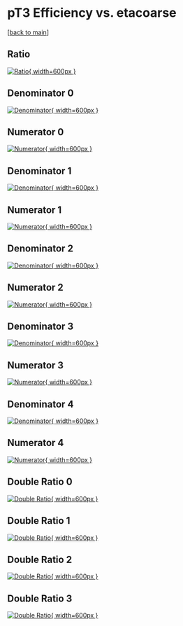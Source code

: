 # pT3 Efficiency vs. etacoarse

[[back to main](./)]



## Ratio

[![Ratio](../mtv/var/pT3_loweta_11_1_eff_etacoarse.png){ width=600px }](../mtv/var/pT3_loweta_11_1_eff_etacoarse.pdf)

## Denominator 0

[![Denominator](../mtv/den/pT3_loweta_11_1_eff_etacoarse_den0.png){ width=600px }](../mtv/den/pT3_loweta_11_1_eff_etacoarse_den0.pdf)

## Numerator 0

[![Numerator](../mtv/num/pT3_loweta_11_1_eff_etacoarse_num0.png){ width=600px }](../mtv/num/pT3_loweta_11_1_eff_etacoarse_num0.pdf)

## Denominator 1

[![Denominator](../mtv/den/pT3_loweta_11_1_eff_etacoarse_den1.png){ width=600px }](../mtv/den/pT3_loweta_11_1_eff_etacoarse_den1.pdf)

## Numerator 1

[![Numerator](../mtv/num/pT3_loweta_11_1_eff_etacoarse_num1.png){ width=600px }](../mtv/num/pT3_loweta_11_1_eff_etacoarse_num1.pdf)

## Denominator 2

[![Denominator](../mtv/den/pT3_loweta_11_1_eff_etacoarse_den2.png){ width=600px }](../mtv/den/pT3_loweta_11_1_eff_etacoarse_den2.pdf)

## Numerator 2

[![Numerator](../mtv/num/pT3_loweta_11_1_eff_etacoarse_num2.png){ width=600px }](../mtv/num/pT3_loweta_11_1_eff_etacoarse_num2.pdf)

## Denominator 3

[![Denominator](../mtv/den/pT3_loweta_11_1_eff_etacoarse_den3.png){ width=600px }](../mtv/den/pT3_loweta_11_1_eff_etacoarse_den3.pdf)

## Numerator 3

[![Numerator](../mtv/num/pT3_loweta_11_1_eff_etacoarse_num3.png){ width=600px }](../mtv/num/pT3_loweta_11_1_eff_etacoarse_num3.pdf)

## Denominator 4

[![Denominator](../mtv/den/pT3_loweta_11_1_eff_etacoarse_den4.png){ width=600px }](../mtv/den/pT3_loweta_11_1_eff_etacoarse_den4.pdf)

## Numerator 4

[![Numerator](../mtv/num/pT3_loweta_11_1_eff_etacoarse_num4.png){ width=600px }](../mtv/num/pT3_loweta_11_1_eff_etacoarse_num4.pdf)

## Double Ratio 0

[![Double Ratio](../mtv/ratio/pT3_loweta_11_1_eff_etacoarse_ratio0.png){ width=600px }](../mtv/ratio/pT3_loweta_11_1_eff_etacoarse_ratio0.pdf)

## Double Ratio 1

[![Double Ratio](../mtv/ratio/pT3_loweta_11_1_eff_etacoarse_ratio1.png){ width=600px }](../mtv/ratio/pT3_loweta_11_1_eff_etacoarse_ratio1.pdf)

## Double Ratio 2

[![Double Ratio](../mtv/ratio/pT3_loweta_11_1_eff_etacoarse_ratio2.png){ width=600px }](../mtv/ratio/pT3_loweta_11_1_eff_etacoarse_ratio2.pdf)

## Double Ratio 3

[![Double Ratio](../mtv/ratio/pT3_loweta_11_1_eff_etacoarse_ratio3.png){ width=600px }](../mtv/ratio/pT3_loweta_11_1_eff_etacoarse_ratio3.pdf)

